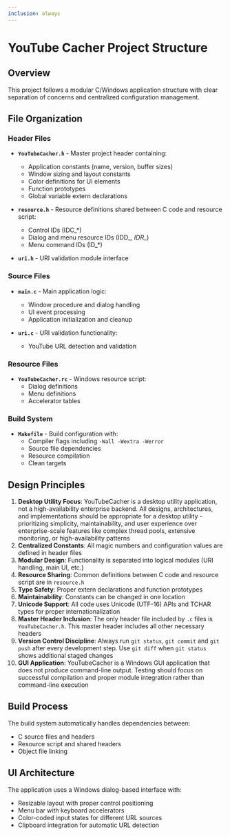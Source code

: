 ```yaml
---
inclusion: always
---
```


# YouTube Cacher Project Structure

## Overview

This project follows a modular C/Windows application structure with clear separation of concerns and centralized configuration management.

## File Organization

### Header Files

- **`YouTubeCacher.h`** - Master project header containing:
  - Application constants (name, version, buffer sizes)
  - Window sizing and layout constants
  - Color definitions for UI elements
  - Function prototypes
  - Global variable extern declarations

- **`resource.h`** - Resource definitions shared between C code and resource script:
  - Control IDs (IDC_*)
  - Dialog and menu resource IDs (IDD_*, IDR_*)
  - Menu command IDs (ID_*)

- **`uri.h`** - URI validation module interface

### Source Files

- **`main.c`** - Main application logic:
  - Window procedure and dialog handling
  - UI event processing
  - Application initialization and cleanup

- **`uri.c`** - URI validation functionality:
  - YouTube URL detection and validation

### Resource Files

- **`YouTubeCacher.rc`** - Windows resource script:
  - Dialog definitions
  - Menu definitions
  - Accelerator tables

### Build System

- **`Makefile`** - Build configuration with:
  - Compiler flags including `-Wall -Wextra -Werror`
  - Source file dependencies
  - Resource compilation
  - Clean targets

## Design Principles

1. **Desktop Utility Focus**: YouTubeCacher is a desktop utility application, not a high-availability enterprise backend. All designs, architectures, and implementations should be appropriate for a desktop utility - prioritizing simplicity, maintainability, and user experience over enterprise-scale features like complex thread pools, extensive monitoring, or high-availability patterns
2. **Centralized Constants**: All magic numbers and configuration values are defined in header files
3. **Modular Design**: Functionality is separated into logical modules (URI handling, main UI, etc.)
4. **Resource Sharing**: Common definitions between C code and resource script are in `resource.h`
5. **Type Safety**: Proper extern declarations and function prototypes
6. **Maintainability**: Constants can be changed in one location
7. **Unicode Support**: All code uses Unicode (UTF-16) APIs and TCHAR types for proper internationalization
8. **Master Header Inclusion**: The only header file included by `.c` files is `YouTubeCacher.h`. This master header includes all other necessary headers
9. **Version Control Discipline**: Always run `git status`, `git commit` and `git push` after every development step. Use `git diff` when `git status` shows additional staged changes
10. **GUI Application**: YouTubeCacher is a Windows GUI application that does not produce command-line output. Testing should focus on successful compilation and proper module integration rather than command-line execution

## Build Process

The build system automatically handles dependencies between:
- C source files and headers
- Resource script and shared headers
- Object file linking

## UI Architecture

The application uses a Windows dialog-based interface with:
- Resizable layout with proper control positioning
- Menu bar with keyboard accelerators
- Color-coded input states for different URL sources
- Clipboard integration for automatic URL detection